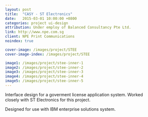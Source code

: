 ```yaml
---
layout: post
title:  "CASY - ST Electronics"
date:   2015-03-01 10:00:00 +0800
categories: project ui-design
attribution: Under employ of Balanced Consultancy Pte Ltd.
link: http://www.npe.com.sg
client: NPE Print Communications
noindex: true

cover-image: /images/project/STEE
cover-image-index: /images/project/STEE

image1: /images/project/stee-inner-1
image2: /images/project/stee-inner-2
image3: /images/project/stee-inner-3
image4: /images/project/stee-inner-4
image5: /images/project/stee-inner-5
---
```


Interface design for a goverment license application system. Worked closely with ST Electronics for this project.

Designed for use with IBM enterprise solutions system.